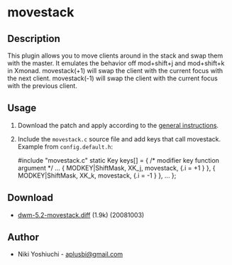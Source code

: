 movestack 
==========

Description
-----------
This plugin allows you to move clients around in the stack and swap them with
the master. It emulates the behavior off mod+shift+j and mod+shift+k in Xmonad.
movestack(+1) will swap the client with the current focus with the next client.
movestack(-1) will swap the client with the current focus with the previous
client.

Usage
-----
1. Download the patch and apply according to the [general instructions](//suckless.org/hacking/).
2. Include the `movestack.c` source file and add keys that call movestack.
   Example from `config.default.h`:

	#include "movestack.c"
	static Key keys[] = {
		/* modifier                     key        function        argument */
		...
		{ MODKEY|ShiftMask,             XK_j,      movestack,      {.i = +1 } },
		{ MODKEY|ShiftMask,             XK_k,      movestack,      {.i = -1 } },
		...
	};

Download
--------
* [dwm-5.2-movestack.diff](http://www.aplusbi.com/dwm/dwm-5.2-movestack.diff) (1.9k) (20081003)

Author
------
* Niki Yoshiuchi - <aplusbi@gmail.com>
